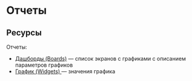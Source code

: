 # Отчеты

## Ресурсы

Отчеты:

* [Дашборды (Boards)](../../../api-boards.md) — список экранов с графиками с описанием параметров графиков
* [График (Widgets) ](https://docs.bpium.ru/reports/widgets)— значения графика
